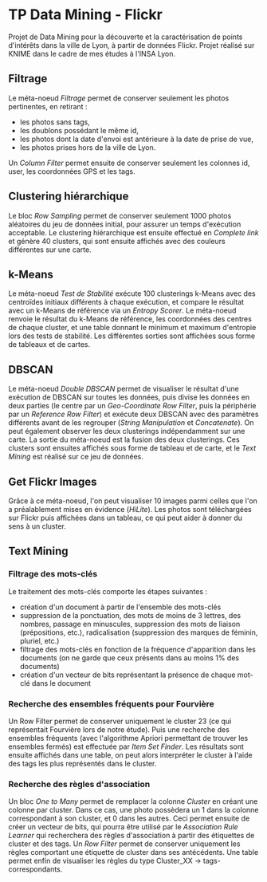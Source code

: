 # TP Data Mining - Flickr
Projet de Data Mining pour la découverte et la caractérisation de points d'intérêts dans la ville de Lyon, à partir de données Flickr.
Projet réalisé sur KNIME dans le cadre de mes études à l'INSA Lyon.

## Filtrage

Le méta-noeud _Filtrage_ permet de conserver seulement les photos pertinentes, en retirant :
- les photos sans tags,
- les doublons possédant le même id,
- les photos dont la date d'envoi est antérieure à la date de prise de vue,
- les photos prises hors de la ville de Lyon.

Un _Column Filter_ permet ensuite de conserver seulement les colonnes id, user, les coordonnées GPS et les tags.

## Clustering hiérarchique

Le bloc _Row Sampling_ permet de conserver seulement 1000 photos aléatoires du jeu de données initial, pour assurer un temps d'exécution acceptable. Le clustering hiérarchique est ensuite effectué en _Complete link_ et génère 40 clusters, qui sont ensuite affichés avec des couleurs différentes sur une carte.

## k-Means
Le méta-noeud _Test de Stabilité_ exécute 100 clusterings k-Means avec des centroïdes initiaux différents à chaque exécution, et compare le résultat avec un k-Means de référence via un _Entropy Scorer_. Le méta-noeud renvoie le résultat du k-Means de référence, les coordonnées des centres de chaque cluster, et une table donnant le minimum et maximum d'entropie lors des tests de stabilité.
Les différentes sorties sont affichées sous forme de tableaux et de cartes.

## DBSCAN
Le méta-noeud _Double DBSCAN_ permet de visualiser le résultat d'une exécution de DBSCAN sur toutes les données, puis divise les données en deux parties (le centre par un _Geo-Coordinate Row Filter_, puis la périphérie par un _Reference Row Filter_) et exécute deux DBSCAN avec des paramètres différents avant de les regrouper (_String Manipulation_ et _Concatenate_). On peut également observer les deux clusterings indépendamment sur une carte. La sortie du méta-noeud est la fusion des deux clusterings.
Ces clusters sont ensuites affichés sous forme de tableau et de carte, et le _Text Mining_ est réalisé sur ce jeu de données.

## Get Flickr Images
Grâce à ce méta-noeud, l'on peut visualiser 10 images parmi celles que l'on a préalablement mises en évidence (_HiLite_). Les photos sont téléchargées sur Flickr puis affichées dans un tableau, ce qui peut aider à donner du sens à un cluster.

## Text Mining
### Filtrage des mots-clés
Le traitement des mots-clés comporte les étapes suivantes :
- création d'un document à partir de l'ensemble des mots-clés
- suppression de la ponctuation, des mots de moins de 3 lettres, des nombres, passage en minuscules, suppression des mots de liaison (prépositions, etc.), radicalisation (suppression des marques de féminin, pluriel, etc.)
- filtrage des mots-clés en fonction de la fréquence d'apparition dans les documents (on ne garde que ceux présents dans au moins 1% des documents)
- création d'un vecteur de bits représentant la présence de chaque mot-clé dans le document

### Recherche des ensembles fréquents pour Fourvière
Un Row Filter permet de conserver uniquement le cluster 23 (ce qui représentait Fourvière lors de notre étude). Puis une recherche des ensembles fréquents (avec l'algorithme Apriori permettant de trouver les ensembles fermés) est effectuée par _Item Set Finder_. Les résultats sont ensuite affichés dans une table, on peut alors interpréter le cluster à l'aide des tags les plus représentés dans le cluster.

### Recherche des règles d'association
Un bloc _One to Many_ permet de remplacer la colonne _Cluster_ en créant une colonne par cluster. Dans ce cas, une photo possèdera un 1 dans la colonne correspondant à son cluster, et 0 dans les autres. Ceci permet ensuite de créer un vecteur de bits, qui pourra être utilisé par le _Association Rule Learner_ qui recherchera des règles d'association à partir des étiquettes de cluster et des tags. Un _Row Filter_ permet de conserver uniquement les règles comportant une étiquette de cluster dans ses antécédents. Une table permet enfin de visualiser les règles du type Cluster_XX -> tags-correspondants.
